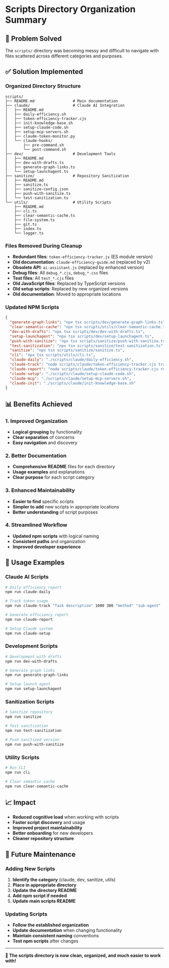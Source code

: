 # Scripts Directory Organization Summary

## 🎯 **Problem Solved**

The `scripts/` directory was becoming messy and difficult to navigate with files scattered across different categories and purposes.

## ✅ **Solution Implemented**

### **Organized Directory Structure**

```
scripts/
├── README.md                 # Main documentation
├── claude/                   # Claude AI Integration
│   ├── README.md
│   ├── daily-efficiency.sh
│   ├── token-efficiency-tracker.cjs
│   ├── init-knowledge-base.sh
│   ├── setup-claude-code.sh
│   ├── setup-mcp-servers.sh
│   ├── claude-token-monitor.py
│   └── claude-hooks/
│       ├── pre-command.sh
│       └── post-command.sh
├── dev/                      # Development Tools
│   ├── README.md
│   ├── dev-with-drafts.ts
│   ├── generate-graph-links.ts
│   └── setup-launchagent.ts
├── sanitize/                 # Repository Sanitization
│   ├── README.md
│   ├── sanitize.ts
│   ├── sanitize-config.json
│   ├── push-with-sanitize.ts
│   └── test-sanitization.ts
└── utils/                    # Utility Scripts
    ├── README.md
    ├── cli.ts
    ├── clear-semantic-cache.ts
    ├── file-system.ts
    ├── git.ts
    ├── index.ts
    └── logger.ts
```

### **Files Removed During Cleanup**

- **Redundant files**: `token-efficiency-tracker.js` (ES module version)
- **Old documentation**: `claude-efficiency-guide.md` (replaced by v2)
- **Obsolete API**: `ai-assistant.js` (replaced by enhanced version)
- **Debug files**: All `debug_*.cjs`, `debug_*.css` files
- **Test files**: All `test_*.cjs` files
- **Old JavaScript files**: Replaced by TypeScript versions
- **Old setup scripts**: Replaced by new organized versions
- **Old documentation**: Moved to appropriate locations

### **Updated NPM Scripts**

```json
{
  "generate-graph-links": "npx tsx scripts/dev/generate-graph-links.ts",
  "clear-semantic-cache": "npx tsx scripts/utils/clear-semantic-cache.ts",
  "dev-with-drafts": "npx tsx scripts/dev/dev-with-drafts.ts",
  "setup-launchagent": "npx tsx scripts/dev/setup-launchagent.ts",
  "push-with-sanitize": "npx tsx scripts/sanitize/push-with-sanitize.ts",
  "test-sanitization": "npx tsx scripts/sanitize/test-sanitization.ts",
  "sanitize": "npx tsx scripts/sanitize/sanitize.ts",
  "cli": "npx tsx scripts/utils/cli.ts",
  "claude-daily": "./scripts/claude/daily-efficiency.sh",
  "claude-track": "node scripts/claude/token-efficiency-tracker.cjs track",
  "claude-report": "node scripts/claude/token-efficiency-tracker.cjs report",
  "claude-setup": "./scripts/claude/setup-claude-code.sh",
  "claude-mcp": "./scripts/claude/setup-mcp-servers.sh",
  "claude-init": "./scripts/claude/init-knowledge-base.sh"
}
```

## 📊 **Benefits Achieved**

### **1. Improved Organization**

- **Logical grouping** by functionality
- **Clear separation** of concerns
- **Easy navigation** and discovery

### **2. Better Documentation**

- **Comprehensive README** files for each directory
- **Usage examples** and explanations
- **Clear purpose** for each script category

### **3. Enhanced Maintainability**

- **Easier to find** specific scripts
- **Simpler to add** new scripts in appropriate locations
- **Better understanding** of script purposes

### **4. Streamlined Workflow**

- **Updated npm scripts** with logical naming
- **Consistent paths** and organization
- **Improved developer experience**

## 🚀 **Usage Examples**

### **Claude AI Scripts**

```bash
# Daily efficiency report
npm run claude-daily

# Track token usage
npm run claude-track "Task description" 1000 300 "method" "sub-agent"

# Generate efficiency report
npm run claude-report

# Setup Claude system
npm run claude-setup
```

### **Development Scripts**

```bash
# Development with drafts
npm run dev-with-drafts

# Generate graph links
npm run generate-graph-links

# Setup launch agent
npm run setup-launchagent
```

### **Sanitization Scripts**

```bash
# Sanitize repository
npm run sanitize

# Test sanitization
npm run test-sanitization

# Push sanitized version
npm run push-with-sanitize
```

### **Utility Scripts**

```bash
# Run CLI
npm run cli

# Clear semantic cache
npm run clear-semantic-cache
```

## 📈 **Impact**

- **Reduced cognitive load** when working with scripts
- **Faster script discovery** and usage
- **Improved project maintainability**
- **Better onboarding** for new developers
- **Cleaner repository structure**

## 🔄 **Future Maintenance**

### **Adding New Scripts**

1. **Identify the category** (claude, dev, sanitize, utils)
2. **Place in appropriate directory**
3. **Update the directory README**
4. **Add npm script if needed**
5. **Update main scripts README**

### **Updating Scripts**

- **Follow the established organization**
- **Update documentation** when changing functionality
- **Maintain consistent naming** conventions
- **Test npm scripts** after changes

---

**🎉 The scripts directory is now clean, organized, and much easier to work with!**
